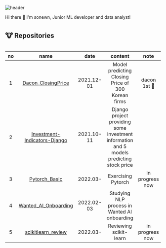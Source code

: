
![header](https://capsule-render.vercel.app/api?type=waving&color=CFF3BA&height=300&section=header&text=sonewn&fontColor=FFFFFE&fontSize=90&fontAlign=75)


Hi there 👋
I'm sonewn, Junior ML developer and data analyst! 
#
#

## 🐮 Repositories
#
#
| **no** |           **name**           |  **date**  |                                        **content**                                       |     **note**    |
|:------:|:----------------------------:|:----------:|:----------------------------------------------------------------------------------------:|:---------------:|
|    1   |      [Dacon_ClosingPrice][링크1]      | 2021.12-01 |                    Model predicting Closing Price of  300 Korean firms                   |   dacon 1st 🥇   |
|    2   | [Investment-Indicators-Django][링크2] | 2021.10-11 | Django project providing some investment information and 5 models predicting stock price |                 |
|    3   |         [Pytorch_Basic][링크3]        |  2022.03-  |                                 Exercising Pytorch                                | in progress now |
|    4   |     [Wanted_AI_Onboarding][링크4]     | 2022.02-03 |                       Studying NLP process in Wanted AI onboarding                       |                 |
|    5   |      [scikitlearn_review][링크5]      |  2022.03-  |                               Reviewing scikit-learn                               | in progress now |

[링크1]: https://github.com/sonewn/Dacon_ClosingPrice "scikit-learn model"
[링크2]: https://github.com/sonewn/Investment-Indicators-Django "Django project & tensorflow & sklearn"
[링크3]: https://github.com/sonewn/Pytorch_Basic "Pytorch"
[링크4]: https://github.com/sonewn/Wanted_AI_Onboarding "NLP & Pytorch"
[링크5]: https://github.com/sonewn/scikitlearn_review "scikit-learn"


<!--
**sonewn/sonewn** is a ✨ _special_ ✨ repository because its `README.md` (this file) appears on your GitHub profile.

Here are some ideas to get you started:

- 🔭 I’m currently working on ...
- 🌱 I’m currently learning ...
- 👯 I’m looking to collaborate on ...
- 🤔 I’m looking for help with ...
- 💬 Ask me about ...
- 📫 How to reach me: ...
- 😄 Pronouns: ...
- ⚡ Fun fact: ...
Hi there 👋
I'm sonewn!
-->
